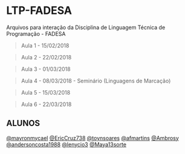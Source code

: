 
# LTP-FADESA
Arquivos para interação da Disciplina de Linguagem Técnica de Programação - FADESA

> Aula 1 - 15/02/2018

> Aula 2 - 22/02/2018

> Aula 3 - 01/03/2018

> Aula 4 - 08/03/2018 - Seminário (Linguagens de Marcação)

> Aula 5 - 15/03/2018

> Aula 6 - 22/03/2018
## ALUNOS

[@mayronmycael](https://github.com/mayronmycael/) 
[@EricCruz738](https://github.com/EricCruz738/) 
[@toynsoares](https://github.com/toynsoares/) 
[@afmartins](https://github.com/afmartins/)
[@Ambrosy](https://github.com/Ambrosy/)
[@andersoncosta1988](https://github.com/andersoncosta1988/)
[@lenycio3](https://github.com/lenycio3/)
[@Maya13sorte](https://github.com/Maya13sorte/)
